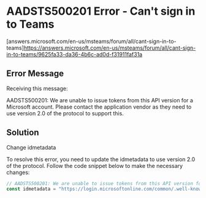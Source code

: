# AADSTS500201 Error - Can't sign in to Teams

[answers.microsoft.com/en-us/msteams/forum/all/cant-sign-in-to-teams]https://answers.microsoft.com/en-us/msteams/forum/all/cant-sign-in-to-teams/9625fa33-da36-4b6c-ad0d-f31911faf31a

## Error Message

Receiving this message:

AADSTS500201: We are unable to issue tokens from this API version for a Microsoft account. Please contact the application vendor as they need to use version 2.0 of the protocol to support this.

## Solution

Change idmetadata

To resolve this error, you need to update the idmetadata to use version 2.0 of the protocol. Follow the code snippet below to make the necessary changes:

```ts
// AADSTS500201: We are unable to issue tokens from this API version for a Microsoft account. Please contact the application vendor as they need to use version 2.0 of the protocol to support this.
const idmetadata = "https://login.microsoftonline.com/common/.well-known/openid-configuration";
```
